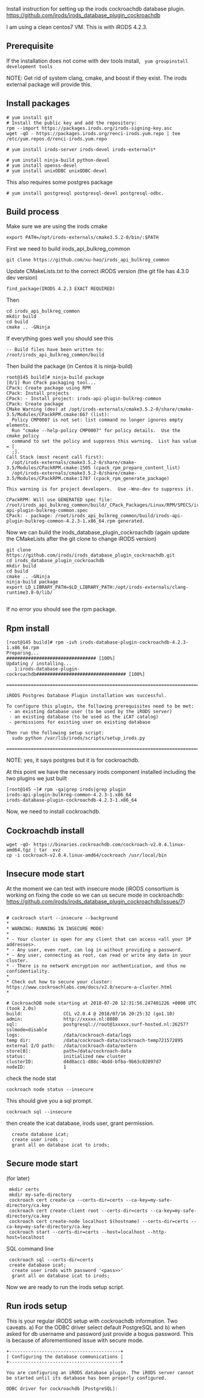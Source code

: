 Install instruction for setting up the irods cockroachdb database plugin. 
https://github.com/irods/irods_database_plugin_cockroachdb

I am using a clean centos7 VM. This is with iRODS 4.2.3. 

## Prerequisite

If the installation does not come with dev tools install, 
``` yum groupinstall development tools``` 

NOTE: Get rid of system clang, cmake, and boost if they exist. The irods external package will provide this. 

## Install packages 
```
# yum install git 
# Install the public key and add the repository:
rpm --import https://packages.irods.org/irods-signing-key.asc
wget -qO - https://packages.irods.org/renci-irods.yum.repo | tee /etc/yum.repos.d/renci-irods.yum.repo

# yum install irods-server irods-devel irods-externals*

# yum install ninja-build python-devel
# yum install openss-devel 
# yum install unixODBC unixODBC-devel
```
This also requires some postgres package 
```
# yum install postgresql postgresql-devel postgresql-odbc.
```

## Build process 

Make sure we are using the irods cmake 

```
export PATH=/opt/irods-externals/cmake3.5.2-0/bin/:$PATH 
```


First we need to build irods_api_bulkreg_common 

```
git clone https://github.com/xu-hao/irods_api_bulkreg_common
```
Update CMakeLists.txt to the correct iRODS version (the git file has 4.3.0 dev version) 


```
find_package(IRODS 4.2.3 EXACT REQUIRED)
```

Then 
```
cd irods_api_bulkreg_common
mkdir build
cd build 
cmake .. -GNinja
```

If everything goes well you should see this 

```
-- Build files have been written to: /root/irods_api_bulkreg_common/build
```

Then build the package (in Centos it is ninja-build) 

```
root@145 build]# ninja-build package
[0/1] Run CPack packaging tool...
CPack: Create package using RPM
CPack: Install projects
CPack: - Install project: irods-api-plugin-bulkreg-common
CPack: Create package
CMake Warning (dev) at /opt/irods-externals/cmake3.5.2-0/share/cmake-3.5/Modules/CPackRPM.cmake:667 (list):
  Policy CMP0007 is not set: list command no longer ignores empty elements.
  Run "cmake --help-policy CMP0007" for policy details.  Use the cmake_policy
  command to set the policy and suppress this warning.  List has value = [
  ;].
Call Stack (most recent call first):
  /opt/irods-externals/cmake3.5.2-0/share/cmake-3.5/Modules/CPackRPM.cmake:1505 (cpack_rpm_prepare_content_list)
  /opt/irods-externals/cmake3.5.2-0/share/cmake-3.5/Modules/CPackRPM.cmake:1787 (cpack_rpm_generate_package)
  
This warning is for project developers.  Use -Wno-dev to suppress it.

CPackRPM: Will use GENERATED spec file: /root/irods_api_bulkreg_common/build/_CPack_Packages/Linux/RPM/SPECS/irods-api-plugin-bulkreg-common.spec
CPack: - package: /root/irods_api_bulkreg_common/build/irods-api-plugin-bulkreg-common-4.2.3-1.x86_64.rpm generated.
```

Now we can build the irods_database_plugin_cockroachdb
(again update the CMakeLists after the git clone to change iRODS version) 

```
git clone https://github.com/irods/irods_database_plugin_cockroachdb.git
cd irods_database_plugin_cockroachdb
mkdir build
cd build 
cmake .. -GNinja
ninja-build package
export LD_LIBRARY_PATH=$LD_LIBRARY_PATH:/opt/irods-externals/clang-runtime3.8-0/lib/


```

If no error you should see the rpm package. 


## Rpm install 

```
[root@145 build]# rpm -ivh irods-database-plugin-cockroachdb-4.2.3-1.x86_64.rpm 
Preparing...                          ################################# [100%]
Updating / installing...
   1:irods-database-plugin-cockroachdb################################# [100%]

=======================================================================

iRODS Postgres Database Plugin installation was successful.

To configure this plugin, the following prerequisites need to be met:
 - an existing database user (to be used by the iRODS server)
 - an existing database (to be used as the iCAT catalog)
 - permissions for existing user on existing database

Then run the following setup script:
  sudo python /var/lib/irods/scripts/setup_irods.py

=======================================================================
```

NOTE: yes, it says postgres but it is for cockroachdb. 


At this point we have the necessary irods component installed including the two plugins we just built 

```
[root@145 ~]# rpm -qa|grep irods|grep plugin
irods-api-plugin-bulkreg-common-4.2.3-1.x86_64
irods-database-plugin-cockroachdb-4.2.3-1.x86_64
```

Now, we need to install cockroachdb. 

## Cockroachdb install 

```
wget -qO- https://binaries.cockroachdb.com/cockroach-v2.0.4.linux-amd64.tgz | tar  xvz
cp -i cockroach-v2.0.4.linux-amd64/cockroach /usr/local/bin
```


## Insecure mode start 

At the moment we can test with insecure mode (iRODS consortium is working on fixing the code so we can us secure mode in 
cockroachdb: https://github.com/irods/irods_database_plugin_cockroachdb/issues/7) 

```

# cockroach start --insecure --background 
*
* WARNING: RUNNING IN INSECURE MODE!
* 
* - Your cluster is open for any client that can access <all your IP addresses>.
* - Any user, even root, can log in without providing a password.
* - Any user, connecting as root, can read or write any data in your cluster.
* - There is no network encryption nor authentication, and thus no confidentiality.
* 
* Check out how to secure your cluster: https://www.cockroachlabs.com/docs/v2.0/secure-a-cluster.html
*
 
# CockroachDB node starting at 2018-07-20 12:31:56.247401226 +0000 UTC (took 2.0s)
build:               CCL v2.0.4 @ 2018/07/16 20:25:32 (go1.10)
admin:               http://xxxxx.nl:8080
sql:                 postgresql://root@1xxxxx.surf-hosted.nl:26257?sslmode=disable
logs:                /data/cockroach-data/logs
temp dir:            /data/cockroach-data/cockroach-temp721572895
external I/O path:   /data/cockroach-data/extern
store[0]:            path=/data/cockroach-data
status:              initialized new cluster
clusterID:           d4d0acc1-d88c-4bdd-bfba-9b63c02897d7
nodeID:              1
```

check the node stat 

```
cockroach node status --insecure
```

This should give you a sql prompt. 
```
cockroach sql --insecure 
``` 

then create the icat database, irods user, grant permission. 

```
  create database icat; 
  create user irods ; 
  grant all on database icat to irods;
  ```
  

## Secure mode start 
(for later) 


```
 mkdir certs
 mkdir my-safe-directory
 cockroach cert create-ca --certs-dir=certs --ca-key=my-safe-directory/ca.key
 cockroach cert create-client root --certs-dir=certs --ca-key=my-safe-directory/ca.key
 cockroach cert create-node localhost $(hostname) --certs-dir=certs --ca-key=my-safe-directory/ca.key
 cockroach start --certs-dir=certs --host=localhost --http-host=localhost
```

SQL command line 
```
 cockroach sql --certs-dir=certs
 create database icat; 
  create user irods with password '<pass>>'
  grant all on database icat to irods;
 ```
 
 Now we are ready to run the irods setup script. 
 ## Run irods setup 
 
 This is your regular iRODS setup with cockroachdb information. Two caveats. a) For the ODBC driver select default PostgreSQL and b) when asked for db username and password just provide a bogus password. This is because of aforementioned issue with secure mode. 
 
 ```
 +-----------------------------------------+
| Configuring the database communications |
+-----------------------------------------+

You are configuring an iRODS database plugin. The iRODS server cannot be started until its database has been properly configured.

ODBC driver for cockroachdb [PostgreSQL]: 

```

